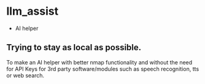 # llm_assist

- AI helper

## Trying to stay as local as possible.

To make an AI helper with better nmap functionality and without the need for API Keys for 3rd party software/modules such as speech recognition, tts or web search.
